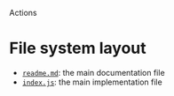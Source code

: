 Actions





# File system layout

- [`readme.md`](./readme.md): the main documentation file
- [`index.js`](./index.js): the main implementation file
